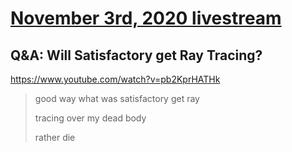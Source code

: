 # [November 3rd, 2020 livestream](../2020-11-03.md)
## Q&A: Will Satisfactory get Ray Tracing?
https://www.youtube.com/watch?v=pb2KprHATHk
> good way what was satisfactory get ray
> 
> tracing over my dead body
> 
> rather die
> 

